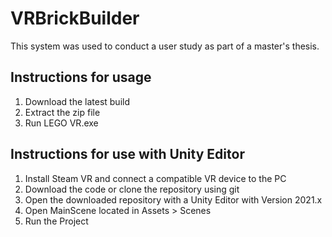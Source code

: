 # VRBrickBuilder
This system was used to conduct a user study as part of a master's thesis.

## Instructions for usage
1. Download the latest build
2. Extract the zip file
3. Run LEGO VR.exe
   

## Instructions for use with Unity Editor
1. Install Steam VR and connect a compatible VR device to the PC
2. Download the code or clone the repository using git
3. Open the downloaded repository with a Unity Editor with Version 2021.x
4. Open MainScene located in Assets > Scenes
5. Run the Project
